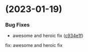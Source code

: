 #  (2023-01-19)


### Bug Fixes

* awesome and heroic fix ([c934e1f](https://github.com/CarlosBrunoE/release-me/commit/c934e1ff3a55dc30d1a76c54ce07e1910ad05b20))



fix: awesome and heroic fix